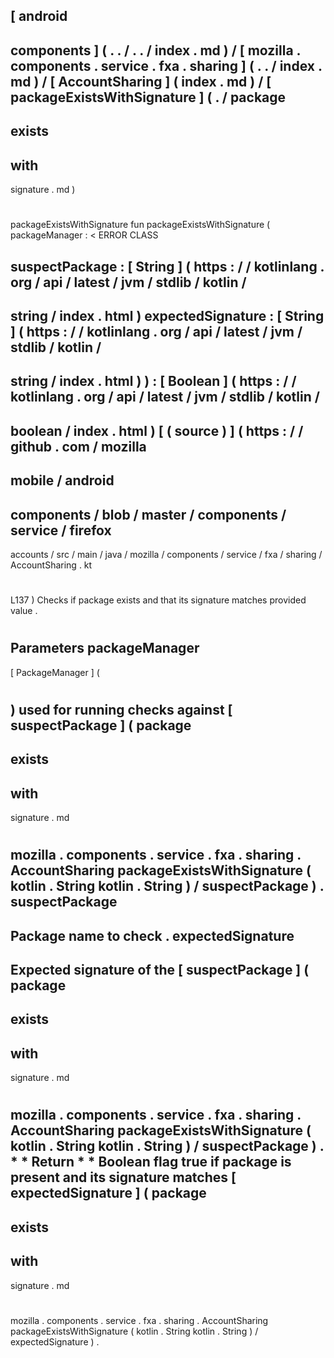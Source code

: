 [
android
-
components
]
(
.
.
/
.
.
/
index
.
md
)
/
[
mozilla
.
components
.
service
.
fxa
.
sharing
]
(
.
.
/
index
.
md
)
/
[
AccountSharing
]
(
index
.
md
)
/
[
packageExistsWithSignature
]
(
.
/
package
-
exists
-
with
-
signature
.
md
)
#
packageExistsWithSignature
fun
packageExistsWithSignature
(
packageManager
:
<
ERROR
CLASS
>
suspectPackage
:
[
String
]
(
https
:
/
/
kotlinlang
.
org
/
api
/
latest
/
jvm
/
stdlib
/
kotlin
/
-
string
/
index
.
html
)
expectedSignature
:
[
String
]
(
https
:
/
/
kotlinlang
.
org
/
api
/
latest
/
jvm
/
stdlib
/
kotlin
/
-
string
/
index
.
html
)
)
:
[
Boolean
]
(
https
:
/
/
kotlinlang
.
org
/
api
/
latest
/
jvm
/
stdlib
/
kotlin
/
-
boolean
/
index
.
html
)
[
(
source
)
]
(
https
:
/
/
github
.
com
/
mozilla
-
mobile
/
android
-
components
/
blob
/
master
/
components
/
service
/
firefox
-
accounts
/
src
/
main
/
java
/
mozilla
/
components
/
service
/
fxa
/
sharing
/
AccountSharing
.
kt
#
L137
)
Checks
if
package
exists
and
that
its
signature
matches
provided
value
.
#
#
#
Parameters
packageManager
-
[
PackageManager
]
(
#
)
used
for
running
checks
against
[
suspectPackage
]
(
package
-
exists
-
with
-
signature
.
md
#
mozilla
.
components
.
service
.
fxa
.
sharing
.
AccountSharing
packageExistsWithSignature
(
kotlin
.
String
kotlin
.
String
)
/
suspectPackage
)
.
suspectPackage
-
Package
name
to
check
.
expectedSignature
-
Expected
signature
of
the
[
suspectPackage
]
(
package
-
exists
-
with
-
signature
.
md
#
mozilla
.
components
.
service
.
fxa
.
sharing
.
AccountSharing
packageExistsWithSignature
(
kotlin
.
String
kotlin
.
String
)
/
suspectPackage
)
.
*
*
Return
*
*
Boolean
flag
true
if
package
is
present
and
its
signature
matches
[
expectedSignature
]
(
package
-
exists
-
with
-
signature
.
md
#
mozilla
.
components
.
service
.
fxa
.
sharing
.
AccountSharing
packageExistsWithSignature
(
kotlin
.
String
kotlin
.
String
)
/
expectedSignature
)
.
